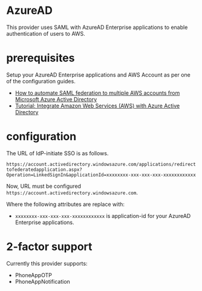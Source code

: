 # AzureAD

This provider uses SAML with AzureAD Enterprise applications to enable authentication of users to AWS. 

# prerequisites

Setup your AzureAD Enterprise applications and AWS Account as per one of the configuration guides.

* [How to automate SAML federation to multiple AWS accounts from Microsoft Azure Active Directory](aws.amazon.com/jp/blogs/security/how-to-automate-saml-federation-to-multiple-aws-accounts-from-microsoft-azure-active-directory/)
* [Tutorial: Integrate Amazon Web Services (AWS) with Azure Active Directory](https://docs.microsoft.com/en-us/azure/active-directory/saas-apps/amazon-web-service-tutorial)

# configuration


The URL of IdP-initiate SSO is as follows.

`https://account.activedirectory.windowsazure.com/applications/redirecttofederatedapplication.aspx?Operation=LinkedSignIn&applicationId=xxxxxxxx-xxx-xxx-xxx-xxxxxxxxxxxx`

Now, URL must be configured `https://account.activedirectory.windowsazure.com`.

Where the following attributes are replace with:

* `xxxxxxxx-xxx-xxx-xxx-xxxxxxxxxxxx` is application-id for your AzureAD Enterprise applications.

# 2-factor support

Currently this provider supports:

* PhoneAppOTP
* PhoneAppNotification

